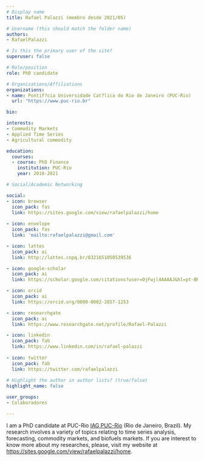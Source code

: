 ```yaml
---
# Display name
title: Rafael Palazzi (membro desde 2021/05)

# Username (this should match the folder name)
authors:
- RafaelPalazzi

# Is this the primary user of the site?
superuser: false

# Role/position
role: PhD candidate

# Organizations/Affiliations
organizations:
- name: Pontif?cia Universidade Cat?lica do Rio de Janeiro (PUC-Rio)
  url: "https://www.puc-rio.br"

bio:

interests:
- Commodity Markets
- Applied Time Series
- Agricultural commodity

education:
  courses:
  - course: PhD Finance
    institution: PUC-Rio
    year: 2018-2021

# Social/Academic Networking

social:
- icon: browser
  icon_pack: fas
  link: https://sites.google.com/view/rafaelpalazzi/home
  
- icon: envelope
  icon_pack: fas
  link: 'mailto:rafaelpalazzi@gmail.com'

- icon: lattes
  icon_pack: ai
  link: http://lattes.cnpq.br/8321651050539536

- icon: google-scholar
  icon_pack: ai
  link: https://scholar.google.com/citations?user=OjFwjl4AAAAJ&hl=pt-BR

- icon: orcid
  icon_pack: ai
  link: https://orcid.org/0000-0002-2657-1253

- icon: researchgate
  icon_pack: ai
  link: https://www.researchgate.net/profile/Rafael-Palazzi

- icon: linkedin
  icon_pack: fab
  link: https://www.linkedin.com/in/rafael-palazzi 
  
- icon: twitter
  icon_pack: fab
  link: https://twitter.com/rafaelpalazzi
  
# Highlight the author in author lists? (true/false)
highlight_name: false

user_groups:
- Colaboradores

---
```

I am a PhD candidate at PUC-Rio [IAG PUC-Rio](https://iag.puc-rio.br/) (Rio de Janeiro, Brazil). My research involves a variety of topics relating to time series analysis, forecasting, commodity markets, and biofuels markets. If you are interest to know more about my researches, please, visit my website at https://sites.google.com/view/rafaelpalazzi/home. 
